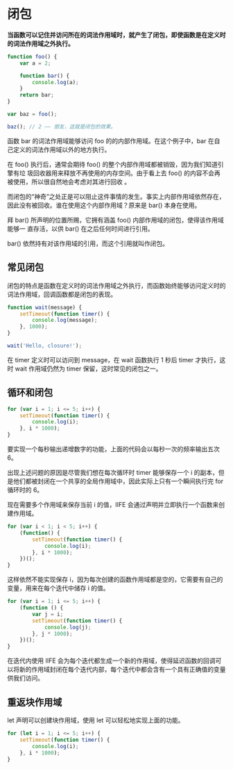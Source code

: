 # 闭包

**当函数可以记住并访问所在的词法作用域时，就产生了闭包，即使函数是在定义时的词法作用域之外执行。**

```js
function foo() {
    var a = 2;

    function bar() {
        console.log(a);
    }
    return bar;
}

var baz = foo();

baz(); // 2 —— 朋友，这就是闭包的效果。
```

函数 bar 的词法作用域能够访问 foo 的的内部作用域。在这个例子中，bar 在自己定义的词法作用域以外的地方执行。

在 foo() 执行后，通常会期待 foo() 的整个内部作用域都被销毁，因为我们知道引擎有垃 圾回收器用来释放不再使用的内存空间。由于看上去 foo() 的内容不会再被使用，所以很自然地会考虑对其进行回收 。

而闭包的“神奇”之处正是可以阻止这件事情的发生。事实上内部作用域依然存在，因此没有被回收。谁在使用这个内部作用域？原来是 bar() 本身在使用。

拜 bar() 所声明的位置所赐，它拥有涵盖 foo() 内部作用域的闭包，使得该作用域能够一 直存活，以供 bar() 在之后任何时间进行引用。

bar() 依然持有对该作用域的引用，而这个引用就叫作闭包。

## 常见闭包

闭包的特点是函数在定义时的词法作用域之外执行，而函数始终能够访问定义时的词法作用域，回调函数都是闭包的表现。

```js
function wait(message) {
    setTimeout(function timer() {
        console.log(message);
    }, 1000);
}

wait('Hello, closure!');
```

在 timer 定义时可以访问到 message，在 wait 函数执行 1 秒后 timer 才执行，这时 wait 作用域仍然为 timer 保留，这时常见的闭包之一。

## 循环和闭包

```js
for (var i = 1; i <= 5; i++) {
    setTimeout(function timer() {
        console.log(i);
    }, i * 1000);
}
```

要实现一个每秒输出递增数字的功能，上面的代码会以每秒一次的频率输出五次 6。

出现上述问题的原因是尽管我们想在每次循环时 timer 能够保存一个 i 的副本，但是他们都被封闭在一个共享的全局作用域中，因此实际上只有一个瞬间执行完 for 循环时的 6。

现在需要多个作用域来保存当前 i 的值，IIFE 会通过声明并立即执行一个函数来创建作用域。

```js
for (var i < 1; i < 5; i++) {
    (function() {
        setTimeout(function timer() {
            console.log(i);
        }, i * 1000);
    })();
}
```

这样依然不能实现保存 i，因为每次创建的函数作用域都是空的，它需要有自己的变量，用来在每个迭代中储存 i 的值。

```js
for (var i = 1; i <= 5; i++) {
    (function () {
        var j = i;
        setTimeout(function timer() {
            console.log(j);
        }, j * 1000);
    })();
}
```

在迭代内使用 IIFE 会为每个迭代都生成一个新的作用域，使得延迟函数的回调可以将新的作用域封闭在每个迭代内部，每个迭代中都会含有一个具有正确值的变量供我们访问。

## 重返块作用域

let 声明可以创建块作用域，使用 let 可以轻松地实现上面的功能。

```js
for (let i = 1; i <= 5; i++) {
    setTimeout(function timer() {
        console.log(i);
    }, i * 1000);
}
```

